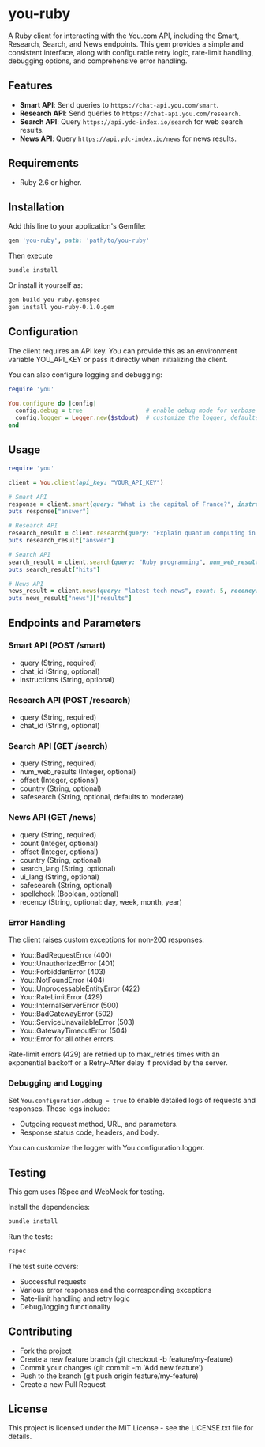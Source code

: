 # you-ruby

A Ruby client for interacting with the You.com API, including the Smart, Research, Search, and News endpoints. This gem provides a simple and consistent interface, along with configurable retry logic, rate-limit handling, debugging options, and comprehensive error handling.

## Features

- **Smart API**: Send queries to `https://chat-api.you.com/smart`.
- **Research API**: Send queries to `https://chat-api.you.com/research`.
- **Search API**: Query `https://api.ydc-index.io/search` for web search results.
- **News API**: Query `https://api.ydc-index.io/news` for news results.

## Requirements

- Ruby 2.6 or higher.

## Installation

Add this line to your application's Gemfile:

```ruby
gem 'you-ruby', path: 'path/to/you-ruby'
```

Then execute

```bash
bundle install
```

Or install it yourself as:

```bash
gem build you-ruby.gemspec
gem install you-ruby-0.1.0.gem
```

## Configuration

The client requires an API key. You can provide this as an environment variable YOU_API_KEY or pass it directly when initializing the client.

You can also configure logging and debugging:

```rb
require 'you'

You.configure do |config|
  config.debug = true                  # enable debug mode for verbose logging
  config.logger = Logger.new($stdout)  # customize the logger, defaults to $stdout with WARN level
end
```

## Usage

```rb
require 'you'

client = You.client(api_key: "YOUR_API_KEY")

# Smart API
response = client.smart(query: "What is the capital of France?", instructions: "Respond in bullet points.")
puts response["answer"]

# Research API
research_result = client.research(query: "Explain quantum computing in simple terms")
puts research_result["answer"]

# Search API
search_result = client.search(query: "Ruby programming", num_web_results: 5, safesearch: "moderate")
puts search_result["hits"]

# News API
news_result = client.news(query: "latest tech news", count: 5, recency: "day")
puts news_result["news"]["results"]
```

## Endpoints and Parameters

### Smart API (POST /smart)

- query (String, required)
- chat_id (String, optional)
- instructions (String, optional)

### Research API (POST /research)

- query (String, required)
- chat_id (String, optional)

### Search API (GET /search)

- query (String, required)
- num_web_results (Integer, optional)
- offset (Integer, optional)
- country (String, optional)
- safesearch (String, optional, defaults to moderate)

### News API (GET /news)

- query (String, required)
- count (Integer, optional)
- offset (Integer, optional)
- country (String, optional)
- search_lang (String, optional)
- ui_lang (String, optional)
- safesearch (String, optional)
- spellcheck (Boolean, optional)
- recency (String, optional: day, week, month, year)

### Error Handling

The client raises custom exceptions for non-200 responses:

- You::BadRequestError (400)
- You::UnauthorizedError (401)
- You::ForbiddenError (403)
- You::NotFoundError (404)
- You::UnprocessableEntityError (422)
- You::RateLimitError (429)
- You::InternalServerError (500)
- You::BadGatewayError (502)
- You::ServiceUnavailableError (503)
- You::GatewayTimeoutError (504)
- You::Error for all other errors.

Rate-limit errors (429) are retried up to max_retries times with an exponential backoff or a Retry-After delay if provided by the server.

### Debugging and Logging

Set `You.configuration.debug = true` to enable detailed logs of requests and responses. These logs include:

- Outgoing request method, URL, and parameters.
- Response status code, headers, and body.

You can customize the logger with You.configuration.logger.

## Testing

This gem uses RSpec and WebMock for testing.

Install the dependencies:

```bash
bundle install
```

Run the tests:

```bash
rspec
```

The test suite covers:

- Successful requests
- Various error responses and the corresponding exceptions
- Rate-limit handling and retry logic
- Debug/logging functionality

## Contributing

- Fork the project
- Create a new feature branch (git checkout -b feature/my-feature)
- Commit your changes (git commit -m 'Add new feature')
- Push to the branch (git push origin feature/my-feature)
- Create a new Pull Request

## License

This project is licensed under the MIT License - see the LICENSE.txt file for details.

